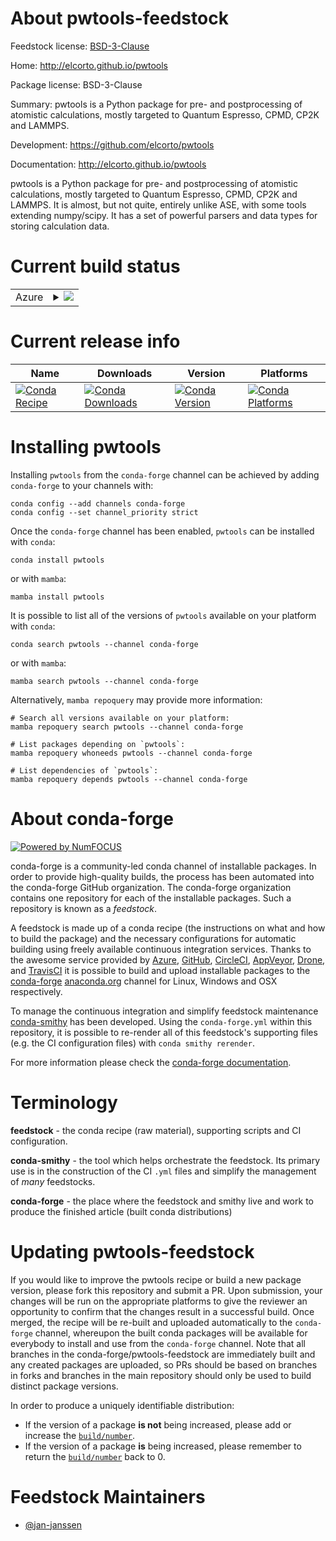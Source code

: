 About pwtools-feedstock
=======================

Feedstock license: [BSD-3-Clause](https://github.com/conda-forge/pwtools-feedstock/blob/main/LICENSE.txt)

Home: http://elcorto.github.io/pwtools

Package license: BSD-3-Clause

Summary: pwtools is a Python package for pre- and postprocessing of atomistic calculations, mostly targeted to Quantum Espresso, CPMD, CP2K and LAMMPS.

Development: https://github.com/elcorto/pwtools

Documentation: http://elcorto.github.io/pwtools

pwtools is a Python package for pre- and postprocessing of atomistic
calculations, mostly targeted to Quantum Espresso, CPMD, CP2K and
LAMMPS. It is almost, but not quite, entirely unlike ASE, with some
tools extending numpy/scipy. It has a set of powerful parsers and
data types for storing calculation data.


Current build status
====================


<table>
    
  <tr>
    <td>Azure</td>
    <td>
      <details>
        <summary>
          <a href="https://dev.azure.com/conda-forge/feedstock-builds/_build/latest?definitionId=9431&branchName=main">
            <img src="https://dev.azure.com/conda-forge/feedstock-builds/_apis/build/status/pwtools-feedstock?branchName=main">
          </a>
        </summary>
        <table>
          <thead><tr><th>Variant</th><th>Status</th></tr></thead>
          <tbody><tr>
              <td>linux_64_numpy2.0python3.10.____cpython</td>
              <td>
                <a href="https://dev.azure.com/conda-forge/feedstock-builds/_build/latest?definitionId=9431&branchName=main">
                  <img src="https://dev.azure.com/conda-forge/feedstock-builds/_apis/build/status/pwtools-feedstock?branchName=main&jobName=linux&configuration=linux%20linux_64_numpy2.0python3.10.____cpython" alt="variant">
                </a>
              </td>
            </tr><tr>
              <td>linux_64_numpy2.0python3.11.____cpython</td>
              <td>
                <a href="https://dev.azure.com/conda-forge/feedstock-builds/_build/latest?definitionId=9431&branchName=main">
                  <img src="https://dev.azure.com/conda-forge/feedstock-builds/_apis/build/status/pwtools-feedstock?branchName=main&jobName=linux&configuration=linux%20linux_64_numpy2.0python3.11.____cpython" alt="variant">
                </a>
              </td>
            </tr><tr>
              <td>linux_64_numpy2.0python3.9.____cpython</td>
              <td>
                <a href="https://dev.azure.com/conda-forge/feedstock-builds/_build/latest?definitionId=9431&branchName=main">
                  <img src="https://dev.azure.com/conda-forge/feedstock-builds/_apis/build/status/pwtools-feedstock?branchName=main&jobName=linux&configuration=linux%20linux_64_numpy2.0python3.9.____cpython" alt="variant">
                </a>
              </td>
            </tr><tr>
              <td>osx_64_numpy2.0python3.10.____cpython</td>
              <td>
                <a href="https://dev.azure.com/conda-forge/feedstock-builds/_build/latest?definitionId=9431&branchName=main">
                  <img src="https://dev.azure.com/conda-forge/feedstock-builds/_apis/build/status/pwtools-feedstock?branchName=main&jobName=osx&configuration=osx%20osx_64_numpy2.0python3.10.____cpython" alt="variant">
                </a>
              </td>
            </tr><tr>
              <td>osx_64_numpy2.0python3.11.____cpython</td>
              <td>
                <a href="https://dev.azure.com/conda-forge/feedstock-builds/_build/latest?definitionId=9431&branchName=main">
                  <img src="https://dev.azure.com/conda-forge/feedstock-builds/_apis/build/status/pwtools-feedstock?branchName=main&jobName=osx&configuration=osx%20osx_64_numpy2.0python3.11.____cpython" alt="variant">
                </a>
              </td>
            </tr><tr>
              <td>osx_64_numpy2.0python3.9.____cpython</td>
              <td>
                <a href="https://dev.azure.com/conda-forge/feedstock-builds/_build/latest?definitionId=9431&branchName=main">
                  <img src="https://dev.azure.com/conda-forge/feedstock-builds/_apis/build/status/pwtools-feedstock?branchName=main&jobName=osx&configuration=osx%20osx_64_numpy2.0python3.9.____cpython" alt="variant">
                </a>
              </td>
            </tr>
          </tbody>
        </table>
      </details>
    </td>
  </tr>
</table>

Current release info
====================

| Name | Downloads | Version | Platforms |
| --- | --- | --- | --- |
| [![Conda Recipe](https://img.shields.io/badge/recipe-pwtools-green.svg)](https://anaconda.org/conda-forge/pwtools) | [![Conda Downloads](https://img.shields.io/conda/dn/conda-forge/pwtools.svg)](https://anaconda.org/conda-forge/pwtools) | [![Conda Version](https://img.shields.io/conda/vn/conda-forge/pwtools.svg)](https://anaconda.org/conda-forge/pwtools) | [![Conda Platforms](https://img.shields.io/conda/pn/conda-forge/pwtools.svg)](https://anaconda.org/conda-forge/pwtools) |

Installing pwtools
==================

Installing `pwtools` from the `conda-forge` channel can be achieved by adding `conda-forge` to your channels with:

```
conda config --add channels conda-forge
conda config --set channel_priority strict
```

Once the `conda-forge` channel has been enabled, `pwtools` can be installed with `conda`:

```
conda install pwtools
```

or with `mamba`:

```
mamba install pwtools
```

It is possible to list all of the versions of `pwtools` available on your platform with `conda`:

```
conda search pwtools --channel conda-forge
```

or with `mamba`:

```
mamba search pwtools --channel conda-forge
```

Alternatively, `mamba repoquery` may provide more information:

```
# Search all versions available on your platform:
mamba repoquery search pwtools --channel conda-forge

# List packages depending on `pwtools`:
mamba repoquery whoneeds pwtools --channel conda-forge

# List dependencies of `pwtools`:
mamba repoquery depends pwtools --channel conda-forge
```


About conda-forge
=================

[![Powered by
NumFOCUS](https://img.shields.io/badge/powered%20by-NumFOCUS-orange.svg?style=flat&colorA=E1523D&colorB=007D8A)](https://numfocus.org)

conda-forge is a community-led conda channel of installable packages.
In order to provide high-quality builds, the process has been automated into the
conda-forge GitHub organization. The conda-forge organization contains one repository
for each of the installable packages. Such a repository is known as a *feedstock*.

A feedstock is made up of a conda recipe (the instructions on what and how to build
the package) and the necessary configurations for automatic building using freely
available continuous integration services. Thanks to the awesome service provided by
[Azure](https://azure.microsoft.com/en-us/services/devops/), [GitHub](https://github.com/),
[CircleCI](https://circleci.com/), [AppVeyor](https://www.appveyor.com/),
[Drone](https://cloud.drone.io/welcome), and [TravisCI](https://travis-ci.com/)
it is possible to build and upload installable packages to the
[conda-forge](https://anaconda.org/conda-forge) [anaconda.org](https://anaconda.org/)
channel for Linux, Windows and OSX respectively.

To manage the continuous integration and simplify feedstock maintenance
[conda-smithy](https://github.com/conda-forge/conda-smithy) has been developed.
Using the ``conda-forge.yml`` within this repository, it is possible to re-render all of
this feedstock's supporting files (e.g. the CI configuration files) with ``conda smithy rerender``.

For more information please check the [conda-forge documentation](https://conda-forge.org/docs/).

Terminology
===========

**feedstock** - the conda recipe (raw material), supporting scripts and CI configuration.

**conda-smithy** - the tool which helps orchestrate the feedstock.
                   Its primary use is in the construction of the CI ``.yml`` files
                   and simplify the management of *many* feedstocks.

**conda-forge** - the place where the feedstock and smithy live and work to
                  produce the finished article (built conda distributions)


Updating pwtools-feedstock
==========================

If you would like to improve the pwtools recipe or build a new
package version, please fork this repository and submit a PR. Upon submission,
your changes will be run on the appropriate platforms to give the reviewer an
opportunity to confirm that the changes result in a successful build. Once
merged, the recipe will be re-built and uploaded automatically to the
`conda-forge` channel, whereupon the built conda packages will be available for
everybody to install and use from the `conda-forge` channel.
Note that all branches in the conda-forge/pwtools-feedstock are
immediately built and any created packages are uploaded, so PRs should be based
on branches in forks and branches in the main repository should only be used to
build distinct package versions.

In order to produce a uniquely identifiable distribution:
 * If the version of a package **is not** being increased, please add or increase
   the [``build/number``](https://docs.conda.io/projects/conda-build/en/latest/resources/define-metadata.html#build-number-and-string).
 * If the version of a package **is** being increased, please remember to return
   the [``build/number``](https://docs.conda.io/projects/conda-build/en/latest/resources/define-metadata.html#build-number-and-string)
   back to 0.

Feedstock Maintainers
=====================

* [@jan-janssen](https://github.com/jan-janssen/)

